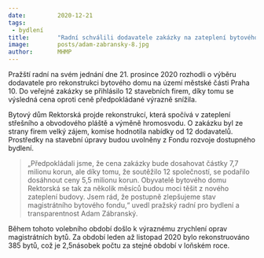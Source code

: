 ```yaml
---
date:         2020-12-21
tags:         
 - bydlení
title:        "Radní schválili dodavatele zakázky na zateplení bytového domu. Cena bude o 30 procent nižší, než se předpokládalo"
image: 	      posts/adam-zabransky-8.jpg
author:       MHMP
---
```

 
Pražští radní na svém jednání dne 21. prosince 2020 rozhodli o výběru dodavatele pro rekonstrukci bytového domu na území městské části Praha 10. Do veřejné zakázky se přihlásilo 12 stavebních firem, díky tomu se výsledná cena oproti ceně předpokládané výrazně snížila.

Bytový dům Rektorská projde rekonstrukcí, která spočívá v zateplení střešního a obvodového pláště a výměně hromosvodu. O zakázku byl ze strany firem velký zájem, komise hodnotila nabídky od 12 dodavatelů. Prostředky na stavební úpravy budou uvolněny z Fondu rozvoje dostupného bydlení.

> „Předpokládali jsme, že cena zakázky bude dosahovat částky 7,7 milionu korun, ale díky tomu, že soutěžilo 12 společností, se podařilo dosáhnout ceny 5,5 milionu korun. Obyvatelé bytového domu Rektorská se tak za několik měsíců budou moci těšit z nového zateplení budovy. Jsem rád, že postupně zlepšujeme stav magistrátního bytového fondu,“ uvedl pražský radní pro bydlení a transparentnost Adam Zábranský.

Během tohoto volebního období došlo k výraznému zrychlení oprav magistrátních bytů. Za období leden až listopad 2020 bylo rekonstruováno 385 bytů, což je 2,5násobek počtu za stejné období v loňském roce.
